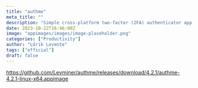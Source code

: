 ```yaml
---
title: "authme"
meta_title: ""
description: "Simple cross-platform two-factor (2FA) authenticator app for desktop."
date: 2023-10-22T16:46:00Z
image: "appimages/images/image-placeholder.png"
categories: ["Productivity"]
author: "Lőrik Levente"
tags: ["official"]
draft: false
---
```


https://github.com/Levminer/authme/releases/download/4.2.1/authme-4.2.1-linux-x64.appimage